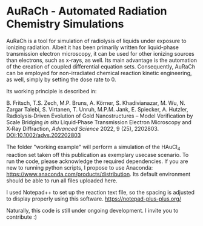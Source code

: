 # AuRaCh - Automated Radiation Chemistry Simulations

AuRaCh is a tool for simulation of radiolysis of liquids under exposure to ionizing radiation.
Albeit it has been primarily written for liquid-phase transmission electron microscopy, it can be used for other ionizing sources than electrons, such as x-rays, as well.
Its main advantage is the automation of the creation of coupled differential equation sets.
Consequently, AuRaCh can be employed for non-irradiated  chemical reaction kinetic engineering, as well, simply by setting the dose rate to 0. 

Its working principle is described in:

B. Fritsch, T.S. Zech, M.P. Bruns, A. Körner, S. Khadivianazar, M. Wu, N. Zargar Talebi, S. Virtanen, T. Unruh, M.P.M. Jank, E. Spiecker, A. Hutzler, Radiolysis‐Driven Evolution of Gold Nanostructures –
Model Verification by Scale Bridging _in situ_ Liquid‐Phase Transmission Electron
Microscopy and X‐Ray Diffraction, _Advanced Science_ 2022, 9 (25), 2202803. [DOI:10.1002/advs.202202803](https://doi.org/10.1002/advs.202202803)

The folder "working example" will perform a simulation of the HAuCl<sub>4</sub> reaction set taken off this publication as exemplary usecase scenario.
To run the code, please acknowledge the required dependencies.
If you are new to running python scripts, I propose to use Anaconda: https://www.anaconda.com/products/distribution.
Its default environment should be able to run all files uploaded here.

I used Notepad++ to set up the reaction text file, so the spacing is adjusted to display properly using this software. https://notepad-plus-plus.org/ 

Naturally, this code is still under ongoing development. I invite you to contribute :)
